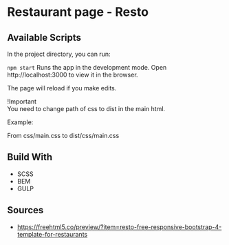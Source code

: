 # Restaurant page - Resto
## Available Scripts
In the project directory, you can run:

`npm start`
Runs the app in the development mode.
Open http://localhost:3000 to view it in the browser.

The page will reload if you make edits.

!Important </br>
You need to change path of css to dist in the main html. 

Example:

From css/main.css to dist/css/main.css

## Build With
  * SCSS
  * BEM
  * GULP

## Sources 
 * https://freehtml5.co/preview/?item=resto-free-responsive-bootstrap-4-template-for-restaurants
